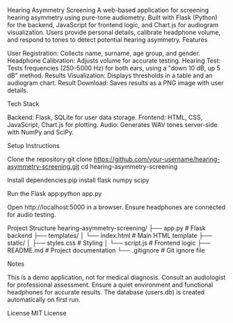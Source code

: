 Hearing Asymmetry Screening
A web-based application for screening hearing asymmetry using pure-tone audiometry. Built with Flask (Python) for the backend, JavaScript for frontend logic, and Chart.js for audiogram visualization. Users provide personal details, calibrate headphone volume, and respond to tones to detect potential hearing asymmetry.
Features

User Registration: Collects name, surname, age group, and gender.
Headphone Calibration: Adjusts volume for accurate testing.
Hearing Test: Tests frequencies (250–5000 Hz) for both ears, using a "down 10 dB, up 5 dB" method.
Results Visualization: Displays thresholds in a table and an audiogram chart.
Result Download: Saves results as a PNG image with user details.

Tech Stack

Backend: Flask, SQLite for user data storage.
Frontend: HTML, CSS, JavaScript, Chart.js for plotting.
Audio: Generates WAV tones server-side with NumPy and SciPy.

Setup Instructions

Clone the repository:git clone https://github.com/your-username/hearing-asymmetry-screening.git
cd hearing-asymmetry-screening


Install dependencies:pip install flask numpy scipy


Run the Flask app:python app.py


Open http://localhost:5000 in a browser.
Ensure headphones are connected for audio testing.

Project Structure
hearing-asymmetry-screening/
├── app.py              # Flask backend
├── templates/
│   └── index.html      # Main HTML template
├── static/
│   ├── styles.css      # Styling
│   └── script.js       # Frontend logic
├── README.md           # Project documentation
└── .gitignore          # Git ignore file

Notes

This is a demo application, not for medical diagnosis. Consult an audiologist for professional assessment.
Ensure a quiet environment and functional headphones for accurate results.
The database (users.db) is created automatically on first run.

License
MIT License
